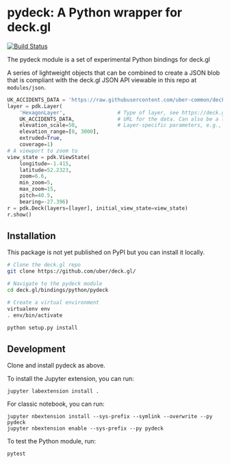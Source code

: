 # pydeck: A Python wrapper for deck.gl

[![Build Status](https://travis-ci.org/uber/deck.gl.svg?branch=master)](https://travis-ci.org/uber/deck.gl)

The pydeck module is a set of experimental Python bindings for deck.gl

A series of lightweight objects that can be combined to create a JSON blob that
is compliant with the deck.gl JSON API viewable in this repo at `modules/json`.

```python
UK_ACCIDENTS_DATA = 'https://raw.githubusercontent.com/uber-common/deck.gl-data/master/examples/3d-heatmap/heatmap-data.csv'
layer = pdk.Layer(
    'HexagonLayer',                 # Type of layer, see https://deck.gl/#/documentation/deckgl-api-reference/layers/overview
    UK_ACCIDENTS_DATA,              # URL for the data. Can also be a list of Python dictionaries.
    elevation_scale=50,             # Layer-specific parameters, e.g., range of hexagon bar height
    elevation_range=[0, 3000],      
    extruded=True,                 
    coverage=1)
# A viewport to zoom to
view_state = pdk.ViewState(
    longitude=-1.415,
    latitude=52.2323,
    zoom=6.6,
    min_zoom=5,
    max_zoom=15,
    pitch=40.5,
    bearing=-27.396)
r = pdk.Deck(layers=[layer], initial_view_state=view_state)
r.show()
```

## Installation

This package is not yet published on PyPI but you can install it locally.

```bash
# Clone the deck.gl repo
git clone https://github.com/uber/deck.gl/

# Navigate to the pydeck module
cd deck.gl/bindings/python/pydeck

# Create a virtual environment
virtualenv env
. env/bin/activate

python setup.py install
```

## Development

Clone and install pydeck as above.

To install the Jupyter extension, you can run:

```
jupyter labextension install .
```

For classic notebook, you can run:

```
jupyter nbextension install --sys-prefix --symlink --overwrite --py pydeck
jupyter nbextension enable --sys-prefix --py pydeck
```

To test the Python module, run:

```bash
pytest
```
